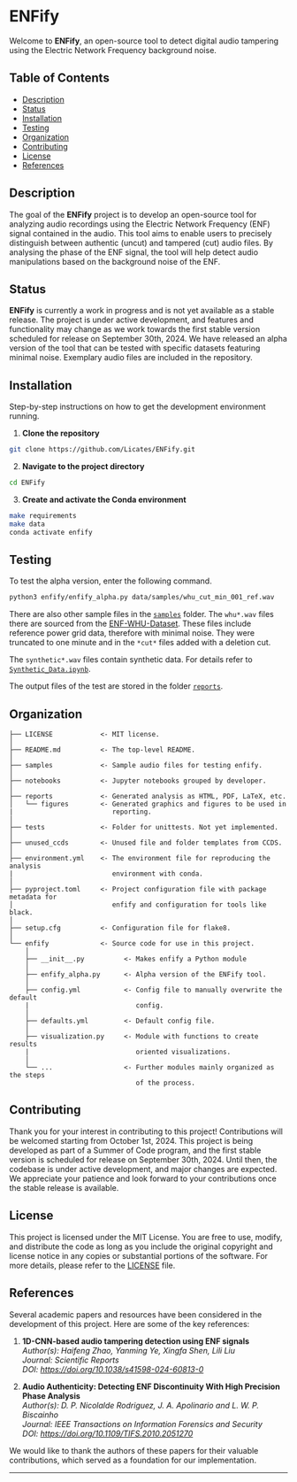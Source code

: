 # ENFify

Welcome to **ENFify**, an open-source tool to detect digital audio tampering using the Electric Network Frequency background noise.

## Table of Contents
- [Description](#description)
- [Status](#status)
- [Installation](#installation)
- [Testing](#testing)
- [Organization](#organization)
- [Contributing](#contributing)
- [License](#license)
- [References](#references)

## Description
The goal of the **ENFify** project is to develop an open-source tool for analyzing audio recordings using the Electric Network Frequency (ENF) signal contained in the audio. This tool aims to enable users to precisely distinguish between authentic (uncut) and tampered (cut) audio files. By analysing the phase of the ENF signal, the tool will help detect audio manipulations based on the background noise of the ENF.

## Status
**ENFify** is currently a work in progress and is not yet available as a stable release. The project is under active development, and features and functionality may change as we work towards the first stable version scheduled for release on September 30th, 2024. We have released an alpha version of the tool that can be tested with specific datasets featuring minimal noise. Exemplary audio files are included in the repository.

## Installation
Step-by-step instructions on how to get the development environment running.

1. **Clone the repository**
```bash
git clone https://github.com/Licates/ENFify.git
```

2. **Navigate to the project directory**
```bash
cd ENFify
```

3. **Create and activate the Conda environment**
```bash
make requirements
make data
conda activate enfify
```

## Testing

To test the alpha version, enter the following command.

```bash
python3 enfify/enfify_alpha.py data/samples/whu_cut_min_001_ref.wav
```

There are also other sample files in the [`samples`](samples) folder. The `whu*.wav` files there are sourced from the [ENF-WHU-Dataset](https://github.com/ghua-ac/ENF-WHU-Dataset/tree/78ed7f3784949f769f291fc1cb94acd10da6322f/ENF-WHU-Dataset/H1_ref). These files include reference power grid data, therefore with minimal noise. They were truncated to one minute and in the `*cut*` files added with a deletion cut.

The `synthetic*.wav` files contain synthetic data. For details refer to [`Synthetic_Data.ipynb`](notebooks/ls/Synthetic_Data.ipynb).

The output files of the test are stored in the folder [`reports`](reports).

## Organization
```
├── LICENSE            <- MIT license.
│
├── README.md          <- The top-level README.
│
├── samples            <- Sample audio files for testing enfify.
│
├── notebooks          <- Jupyter notebooks grouped by developer.
│
├── reports            <- Generated analysis as HTML, PDF, LaTeX, etc.
│   └── figures        <- Generated graphics and figures to be used in 
|                         reporting.
│
├── tests              <- Folder for unittests. Not yet implemented.
│
├── unused_ccds        <- Unused file and folder templates from CCDS.
│
├── environment.yml    <- The environment file for reproducing the analysis
|                         environment with conda.
│
├── pyproject.toml     <- Project configuration file with package metadata for
│                         enfify and configuration for tools like black.
│
├── setup.cfg          <- Configuration file for flake8.
│
└── enfify             <- Source code for use in this project.
    │
    ├── __init__.py          <- Makes enfify a Python module
    │
    ├── enfify_alpha.py      <- Alpha version of the ENFify tool.
    │
    ├── config.yml           <- Config file to manually overwrite the default
    |                           config.
    │
    ├── defaults.yml         <- Default config file.
    │
    ├── visualization.py     <- Module with functions to create results
    |                           oriented visualizations.
    │
    └── ...                  <- Further modules mainly organized as the steps
                                of the process.
```

## Contributing
Thank you for your interest in contributing to this project! Contributions will be welcomed starting from October 1st, 2024. This project is being developed as part of a Summer of Code program, and the first stable version is scheduled for release on September 30th, 2024. Until then, the codebase is under active development, and major changes are expected. We appreciate your patience and look forward to your contributions once the stable release is available.

## License
This project is licensed under the MIT License. You are free to use, modify, and distribute the code as long as you include the original copyright and license notice in any copies or substantial portions of the software. For more details, please refer to the [LICENSE](LICENSE) file.

## References
Several academic papers and resources have been considered in the development of this project. Here are some of the key references:

1. **1D-CNN-based audio tampering detection using ENF signals** \
*Author(s): Haifeng Zhao, Yanming Ye, Xingfa Shen, Lili Liu \
Journal: Scientific Reports \
DOI: https://doi.org/10.1038/s41598-024-60813-0*

2. **Audio Authenticity: Detecting ENF Discontinuity With High Precision Phase Analysis** \
*Author(s): D. P. Nicolalde Rodriguez, J. A. Apolinario and L. W. P. Biscainho \
Journal: IEEE Transactions on Information Forensics and Security \
DOI: https://doi.org/10.1109/TIFS.2010.2051270*

We would like to thank the authors of these papers for their valuable contributions, which served as a foundation for our implementation.

--------